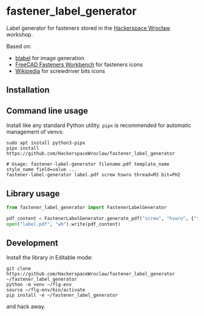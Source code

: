 # fastener_label_generator

Label generator for fasteners stored in the [Hackerspace Wrocław](https://www.hswro.org/) workshop.

Based on:

- [blabel](https://github.com/Edinburgh-Genome-Foundry/blabel) for image generation 
- [FreeCAD Fasteners Workbench](https://github.com/shaise/FreeCAD_FastenersWB/) for fasteners icons
- [Wikipedia](https://de.wikipedia.org/wiki/Liste_der_Schraubenkopfantriebe) for screwdriver bits icons 

## Installation

## Command line usage

Install like any standard Python utility. `pipx` is recommended for automatic management of venvs:

```shell
sudo apt install python3-pipx
pipx install https://github.com/HackerspaceWroclaw/fastener_label_generator

# Usage: fastener-label-generator filename.pdf template_name style_name field=value ...
fastener-label-generator label.pdf screw hswro thread=M3 bit=PH2
```

## Library usage

```python
from fastener_label_generator import FastenerLabelGenerator

pdf_content = FastenerLabelGenerator.generate_pdf("screw", "hswro", {"thread": "M3"})
open("label.pdf", "wb").write(pdf_content)
```

## Development

Install the library in Editable mode:

```shell
git clone https://github.com/HackerspaceWroclaw/fastener_label_generator ~/fastener_label_generator
python -m venv ~/flg-env
source ~/flg-env/bin/activate
pip install -e ~/fastener_label_generator
```

and hack away.
